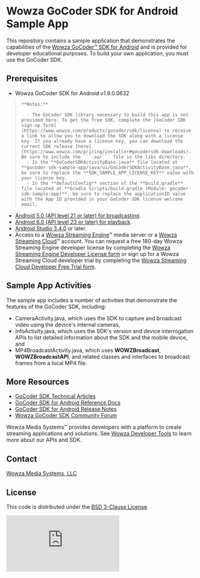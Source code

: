 # Wowza GoCoder SDK for Android Sample App

This repository contains a sample application that demonstrates the capabilities of the [Wowza GoCoder™ SDK for Android](https://www.wowza.com/products/gocoder/sdk) and is provided for developer educational purposes. To build your own application, you must use the GoCoder SDK.

## Prerequisites

- Wowza GoCoder SDK for Android v1.9.0.0632

>     **Notes:** 
>
>       - The GoCoder SDK library necessary to build this app is not provided here. To get the free SDK, complete the [GoCoder SDK sign-up form](https://www.wowza.com/products/gocoder/sdk/license) to receive a link to allow you to download the SDK along with a license key. If you already have a license key, you can download the current SDK release [here](https://www.wowza.com/pricing/installer#gocodersdk-downloads). Be sure to include the ```.aar``` file in the libs directory.
>       - In the **GoCoderSDKActivityBase.java** file located at **gocoder-sdk-sample-app/java/ui/GoCoderSDKActivityBase.java**, be sure to replace the **SDK_SAMPLE_APP_LICENSE_KEY** value with your license key. 
>       - In the **defaultConfig** section of the **build.gradle** file located at **Gradle Scripts/build.gradle (Module: gocoder-sdk-sample-app)**, be sure to replace the applicationID value with the App ID provided in your GoCoder SDK license welcome email.

- [Android 5.0 (API level 21 or later) for broadcasting](https://developer.android.com/about/versions/android-5.0).
- [Android 6.0 (API level 23 or later) for playback](https://developer.android.com/about/versions/marshmallow/android-6.0).
- [Android Studio 3.4.0](https://developer.android.com/studio/index.html) or later.
- Access to a [Wowza Streaming Engine](https://www.wowza.com/products/streaming-engine)™ media server or a [Wowza Streaming Cloud](https://www.wowza.com/products/streaming-cloud)™ account. You can request a free 180-day Wowza Streaming Engine developer license by completing the [Wowza Streaming Engine Developer License form](https://www.wowza.com/media-server/developers/license) or sign up for a Wowza Streaming Cloud developer trial by completing the [Wowza Streaming Cloud Developer Free Trial form](https://www.wowza.com/pricing/cloud-developer-free-trial).

## Sample App Activities
The sample app includes a number of activities that demonstrate the features of the GoCoder SDK, including:

- CameraActivity.java, which uses the SDK to capture and broadcast video using the device's internal cameras,
- InfoActivity.java, which uses the SDK's version and device interrogation APIs to list detailed information about the SDK and the mobile device, and
- MP4BroadcastActivity.java, which uses **WOWZBroadcast**, **WOWZBroadcastAPI**, and related classes and interfaces to broadcast frames from a local MP4 file.

## More Resources
* [GoCoder SDK Technical Articles](https://www.wowza.com/docs/wowza-gocoder-sdk)
* [GoCoder SDK for Android Reference Docs](https://www.wowza.com/resources/gocodersdk/docs/api-reference-android/)
* [GoCoder SDK for Android Release Notes](https://www.wowza.com/docs/wowza-gocoder-sdk-release-notes-for-android)
* [Wowza GoCoder SDK Community Forum](https://www.wowza.com/community/spaces/36/wowza-gocoder-sdk.html)

Wowza Media Systems™ provides developers with a platform to create streaming applications and solutions. See [Wowza Developer Tools](https://www.wowza.com/resources/developers) to learn more about our APIs and SDK.

## Contact
[Wowza Media Systems, LLC](https://www.wowza.com/contact)

## License
This code is distributed under the [BSD 3-Clause License](https://github.com/WowzaMediaSystems/gocoder-sdk-samples-android/blob/master/LICENSE.txt).

![alt tag](http://wowzalogs.com/stats/githubimage.php?plugin=gocoder-sdk-samples-android)
